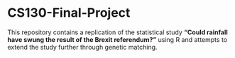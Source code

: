 # CS130-Final-Project
This repository contains a replication of the statistical study 
__“Could rainfall have swung the result of the Brexit referendum?”__
using R and attempts to extend the study further through genetic matching.

